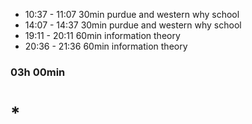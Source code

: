 * 10:37 - 11:07   30min   purdue and western why school
* 14:07 - 14:37   30min   purdue and western why school
* 19:11 - 20:11   60min   information theory
* 20:36 - 21:36   60min   information theory

### 03h 00min

# *
